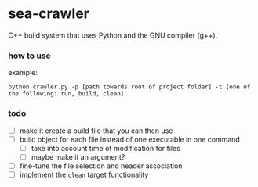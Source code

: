 # sea-crawler

C++ build system that uses Python and the GNU compiler (g++).

### how to use

example:
```
python crawler.py -p [path towards root of project folder] -t [one of the following: run, build, clean]
```

### todo
- [ ] make it create a build file that you can then use
- [ ] build object for each file instead of one executable in one command
    - [ ] take into account time of modification for files
    - [ ] maybe make it an argument?
- [ ] fine-tune the file selection and header association
- [ ] implement the `clean` target functionality
